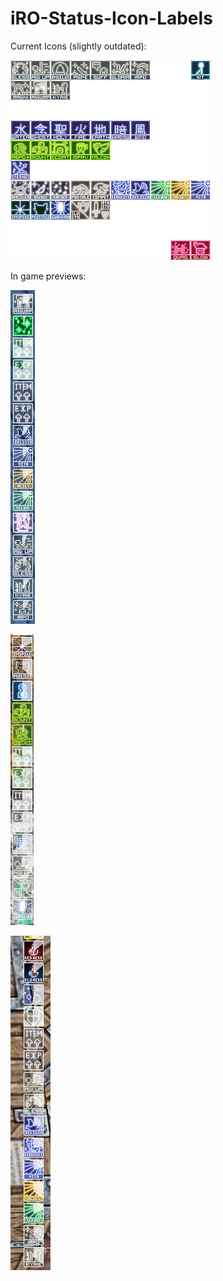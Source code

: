 # iRO-Status-Icon-Labels
Current Icons (slightly outdated):

![Status Icons](status_icon_labeled.png)



In game previews:

![Preview One](ingame_example_1.png)


![Preview Two](ingame_example_2.png)


![Preview Three](ingame_example_3.png)
